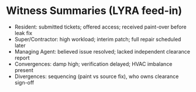 # Witness Summaries (LYRA feed-in)
- Resident: submitted tickets; offered access; received paint-over before leak fix
- Super/Contractor: high workload; interim patch; full repair scheduled later
- Managing Agent: believed issue resolved; lacked independent clearance report
- Convergences: damp high; verification delayed; HVAC imbalance present
- Divergences: sequencing (paint vs source fix), who owns clearance sign-off

